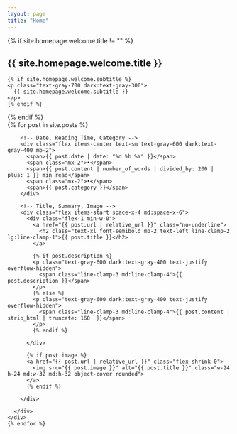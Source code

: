 ```yaml
---
layout: page
title: "Home"
---
```


<div class="max-w-prose mx-auto text-center">

  {% if site.homepage.welcome.title != "" %}
  <!-- Welcome Message -->
  <div class="py-6 px-6 mb-8">
    <h2 class="text-2xl font-bold mb-2">{{ site.homepage.welcome.title }}</h2>

    {% if site.homepage.welcome.subtitle %}
    <p class="text-gray-700 dark:text-gray-300">
      {{ site.homepage.welcome.subtitle }}
    </p>
    {% endif %}

  </div>
  {% endif %}

  <div class="space-y-8 md:space-y-12">
    {% for post in site.posts %}
    <div class="flex items-start space-x-4 md:space-x-6">
      <div class="flex-1">

        <!-- Date, Reading Time, Category -->
        <div class="flex items-center text-sm text-gray-600 dark:text-gray-400 mb-2">
          <span>{{ post.date | date: "%d %b %Y" }}</span>
          <span class="mx-2">•</span>
          <span>{{ post.content | number_of_words | divided_by: 200 | plus: 1 }} min read</span>
          <span class="mx-2">•</span>
          <span>{{ post.category }}</span>
        </div>

        <!-- Title, Summary, Image -->
        <div class="flex items-start space-x-4 md:space-x-6">
          <div class="flex-1 min-w-0">
            <a href="{{ post.url | relative_url }}" class="no-underline">
              <h2 class="text-xl font-semibold mb-2 text-left line-clamp-2 lg:line-clamp-1">{{ post.title }}</h2>
            </a>
        
            {% if post.description %}
            <p class="text-gray-600 dark:text-gray-400 text-justify overflow-hidden">
              <span class="line-clamp-3 md:line-clamp-4">{{ post.description }}</span>
            </p>
            {% else %}
            <p class="text-gray-600 dark:text-gray-400 text-justify overflow-hidden">
              <span class="line-clamp-3 md:line-clamp-4">{{ post.content | strip_html | truncate: 160  }}</span>
            </p>
            {% endif %}
            
          </div>
        
          {% if post.image %}
          <a href="{{ post.url | relative_url }}" class="flex-shrink-0">
            <img src="{{ post.image }}" alt="{{ post.title }}" class="w-24 h-24 md:w-32 md:h-32 object-cover rounded">
          </a>
          {% endif %}

        </div>

      </div>
    </div>
    {% endfor %}

  </div>
</div>